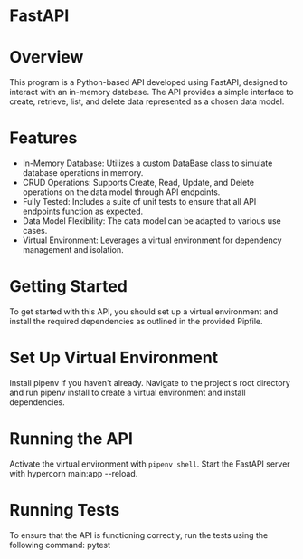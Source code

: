 # FastAPI
# Overview
This program is a Python-based API developed using FastAPI, designed to interact with an in-memory database. The API provides a simple interface to create, retrieve, list, and delete data represented as a chosen data model.

# Features
- In-Memory Database: Utilizes a custom DataBase class to simulate database operations in memory.
- CRUD Operations: Supports Create, Read, Update, and Delete operations on the data model through API endpoints.
- Fully Tested: Includes a suite of unit tests to ensure that all API endpoints function as expected.
- Data Model Flexibility: The data model can be adapted to various use cases.
- Virtual Environment: Leverages a virtual environment for dependency management and isolation.

# Getting Started
To get started with this API, you should set up a virtual environment and install the required dependencies as outlined in the provided Pipfile.

# Set Up Virtual Environment
Install pipenv if you haven't already.
Navigate to the project's root directory and run pipenv install to create a virtual environment and install dependencies.

# Running the API
Activate the virtual environment with ```pipenv shell```.
Start the FastAPI server with hypercorn main:app --reload.

# Running Tests
To ensure that the API is functioning correctly, run the tests using the following command:
pytest

